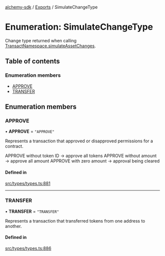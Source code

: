 [alchemy-sdk](../README.md) / [Exports](../modules.md) / SimulateChangeType

# Enumeration: SimulateChangeType

Change type returned when calling [TransactNamespace.simulateAssetChanges](../classes/TransactNamespace.md#simulateassetchanges).

## Table of contents

### Enumeration members

- [APPROVE](SimulateChangeType.md#approve)
- [TRANSFER](SimulateChangeType.md#transfer)

## Enumeration members

### APPROVE

• **APPROVE** = `"APPROVE"`

Represents a transaction that approved or disapproved permissions for a
contract.

APPROVE without token ID → approve all tokens
APPROVE without amount → approve all amount
APPROVE with zero amount → approval being cleared

#### Defined in

[src/types/types.ts:881](https://github.com/alchemyplatform/alchemy-sdk-js/blob/ae0aa3f0/src/types/types.ts#L881)

___

### TRANSFER

• **TRANSFER** = `"TRANSFER"`

Represents a transaction that transferred tokens from one address to another.

#### Defined in

[src/types/types.ts:886](https://github.com/alchemyplatform/alchemy-sdk-js/blob/ae0aa3f0/src/types/types.ts#L886)
